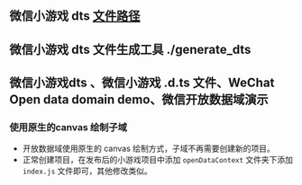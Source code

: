 ## 微信小游戏 dts [文件路径](./share/wx_mini_game.d.ts)

## 微信小游戏 dts 文件生成工具 ./generate_dts

## 微信小游戏dts 、微信小游戏 .d.ts 文件、WeChat Open data domain demo、微信开放数据域演示 

### 使用原生的canvas 绘制子域
 * 开放数据域使用原生的 canvas 绘制方式，子域不再需要创建新的项目。
 * 正常创建项目，在发布后的小游戏项目中添加 `openDataContext` 文件夹下添加 `index.js` 文件即可，其他修改类似。